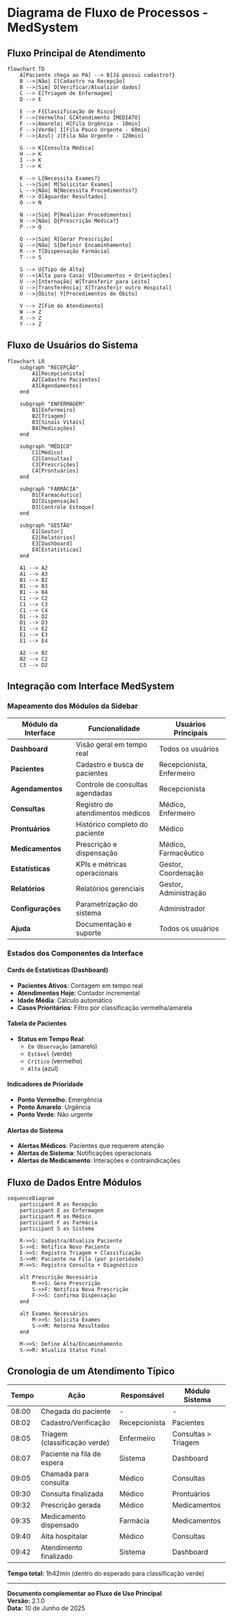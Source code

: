 # Diagrama de Fluxo de Processos - MedSystem

## Fluxo Principal de Atendimento

```mermaid
flowchart TD
    A[Paciente chega ao PA] --> B{Já possui cadastro?}
    B -->|Não| C[Cadastro na Recepção]
    B -->|Sim| D[Verificar/Atualizar dados]
    C --> E[Triagem de Enfermagem]
    D --> E
    
    E --> F{Classificação de Risco}
    F -->|Vermelho| G[Atendimento IMEDIATO]
    F -->|Amarelo| H[Fila Urgência - 10min]
    F -->|Verde| I[Fila Pouco Urgente - 60min]
    F -->|Azul| J[Fila Não Urgente - 120min]
    
    G --> K[Consulta Médica]
    H --> K
    I --> K
    J --> K
    
    K --> L{Necessita Exames?}
    L -->|Sim| M[Solicitar Exames]
    L -->|Não| N{Necessita Procedimentos?}
    M --> O[Aguardar Resultados]
    O --> N
    
    N -->|Sim| P[Realizar Procedimentos]
    N -->|Não| Q{Prescrição Médica?}
    P --> Q
    
    Q -->|Sim| R[Gerar Prescrição]
    Q -->|Não| S[Definir Encaminhamento]
    R --> T[Dispensação Farmácia]
    T --> S
    
    S --> U{Tipo de Alta}
    U -->|Alta para Casa| V[Documentos + Orientações]
    U -->|Internação| W[Transferir para Leito]
    U -->|Transferência| X[Transferir outro Hospital]
    U -->|Óbito| Y[Procedimentos de Óbito]
    
    V --> Z[Fim do Atendimento]
    W --> Z
    X --> Z
    Y --> Z
```

## Fluxo de Usuários do Sistema

```mermaid
flowchart LR
    subgraph "RECEPÇÃO"
        A1[Recepcionista]
        A2[Cadastro Pacientes]
        A3[Agendamentos]
    end
    
    subgraph "ENFERMAGEM"
        B1[Enfermeiro]
        B2[Triagem]
        B3[Sinais Vitais]
        B4[Medicações]
    end
    
    subgraph "MÉDICO"
        C1[Médico]
        C2[Consultas]
        C3[Prescrições]
        C4[Prontuários]
    end
    
    subgraph "FARMÁCIA"
        D1[Farmacêutico]
        D2[Dispensação]
        D3[Controle Estoque]
    end
    
    subgraph "GESTÃO"
        E1[Gestor]
        E2[Relatórios]
        E3[Dashboard]
        E4[Estatísticas]
    end
    
    A1 --> A2
    A1 --> A3
    B1 --> B2
    B1 --> B3
    B1 --> B4
    C1 --> C2
    C1 --> C3
    C1 --> C4
    D1 --> D2
    D1 --> D3
    E1 --> E2
    E1 --> E3
    E1 --> E4
    
    A2 --> B2
    B2 --> C2
    C3 --> D2
```

## Integração com Interface MedSystem

### Mapeamento dos Módulos da Sidebar

| Módulo da Interface | Funcionalidade | Usuários Principais |
|-------------------|----------------|---------------------|
| **Dashboard** | Visão geral em tempo real | Todos os usuários |
| **Pacientes** | Cadastro e busca de pacientes | Recepcionista, Enfermeiro |
| **Agendamentos** | Controle de consultas agendadas | Recepcionista |
| **Consultas** | Registro de atendimentos médicos | Médico, Enfermeiro |
| **Prontuários** | Histórico completo do paciente | Médico |
| **Medicamentos** | Prescrição e dispensação | Médico, Farmacêutico |
| **Estatísticas** | KPIs e métricas operacionais | Gestor, Coordenação |
| **Relatórios** | Relatórios gerenciais | Gestor, Administração |
| **Configurações** | Parametrização do sistema | Administrador |
| **Ajuda** | Documentação e suporte | Todos os usuários |

### Estados dos Componentes da Interface

#### Cards de Estatísticas (Dashboard)
- **Pacientes Ativos**: Contagem em tempo real
- **Atendimentos Hoje**: Contador incremental
- **Idade Média**: Cálculo automático
- **Casos Prioritários**: Filtro por classificação vermelha/amarela

#### Tabela de Pacientes
- **Status em Tempo Real**: 
  - `Em Observação` (amarelo)
  - `Estável` (verde)
  - `Crítico` (vermelho)
  - `Alta` (azul)

#### Indicadores de Prioridade
- **Ponto Vermelho**: Emergência
- **Ponto Amarelo**: Urgência  
- **Ponto Verde**: Não urgente

#### Alertas do Sistema
- **Alertas Médicos**: Pacientes que requerem atenção
- **Alertas de Sistema**: Notificações operacionais
- **Alertas de Medicamento**: Interações e contraindicações

## Fluxo de Dados Entre Módulos

```mermaid
sequenceDiagram
    participant R as Recepção
    participant E as Enfermagem
    participant M as Médico
    participant F as Farmácia
    participant S as Sistema
    
    R->>S: Cadastra/Atualiza Paciente
    S->>E: Notifica Novo Paciente
    E->>S: Registra Triagem + Classificação
    S->>M: Paciente na Fila (por prioridade)
    M->>S: Registra Consulta + Diagnóstico
    
    alt Prescrição Necessária
        M->>S: Gera Prescrição
        S->>F: Notifica Nova Prescrição
        F->>S: Confirma Dispensação
    end
    
    alt Exames Necessários
        M->>S: Solicita Exames
        S->>M: Retorna Resultados
    end
    
    M->>S: Define Alta/Encaminhamento
    S->>R: Atualiza Status Final
```

## Cronologia de um Atendimento Típico

| Tempo | Ação | Responsável | Módulo Sistema |
|-------|------|-------------|----------------|
| 08:00 | Chegada do paciente | - | - |
| 08:02 | Cadastro/Verificação | Recepcionista | Pacientes |
| 08:05 | Triagem (classificação verde) | Enfermeiro | Consultas > Triagem |
| 08:07 | Paciente na fila de espera | Sistema | Dashboard |
| 09:05 | Chamada para consulta | Médico | Consultas |
| 09:30 | Consulta finalizada | Médico | Prontuários |
| 09:32 | Prescrição gerada | Médico | Medicamentos |
| 09:35 | Medicamento dispensado | Farmácia | Medicamentos |
| 09:40 | Alta hospitalar | Médico | Consultas |
| 09:42 | Atendimento finalizado | Sistema | Dashboard |

**Tempo total:** 1h42min (dentro do esperado para classificação verde)

---

**Documento complementar ao Fluxo de Uso Principal**  
**Versão:** 2.1.0  
**Data:** 10 de Junho de 2025
